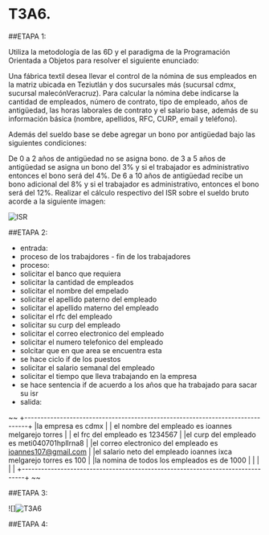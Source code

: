 # T3A6.

##ETAPA 1:

Utiliza la metodología de las 6D y el paradigma de la Programación Orientada a Objetos para resolver el siguiente enunciado:

Una fábrica textil desea llevar el control de la nómina de sus empleados en la matriz ubicada en Teziutlán y dos sucursales más (sucursal cdmx, sucursal malecónVeracruz). Para calcular la nómina debe indicarse la cantidad de empleados, número de contrato, tipo de empleado, años de antigüedad, las horas laborales de contrato y el salario base, además de su información básica (nombre, apellidos, RFC, CURP, email y teléfono).

Además del sueldo base se debe agregar un bono por antigüedad bajo las siguientes condiciones:

De 0 a 2 años de antigüedad no se asigna bono. de 3 a 5 años de antigüedad se asigna un bono del 3% y si el trabajador es administrativo entonces el bono será del 4%. De 6 a 10 años de antigüedad recibe un bono adicional del 8% y si el trabajador es administrativo, entonces el bono será del 12%. Realizar el cálculo respectivo del ISR sobre el sueldo bruto acorde a la siguiente imagen:

![ISR](https://user-images.githubusercontent.com/115035734/201532477-4c570987-a86a-47d8-ae58-d07984acf18a.png)

##ETAPA 2:

- entrada:
- proceso de los trabajdores - fin de los trabajadores
- proceso:
- solicitar el banco que requiera
- solicitar la cantidad de empleados
- solicitar el nombre del empelado
- solicitar el apellido paterno del empleado
- solicitar el apellido materno del empleado
- solicitar el rfc del empleado 
- solicitar su curp del empleado
- solicitar el correo electronico del empleado
- solicitar el numero telefonico del empleado 
- solcitar que en que area se encuentra esta
- se hace ciclo if de los puestos
- solicitar el salario semanal del empleado
- solicitar el tiempo que lleva trabajando en la empresa
- se hace sentencia if de acuerdo  a los años que ha trabajado para sacar su isr
- salida:

~~
+-------------------------------------------------------------------------------+
|la empresa es cdmx                                                             |
| el nombre del empleado es ioannes melgarejo torres                            |
| el frc del empleado es 1234567                                                |
|el curp del empleado es meti040701hpllrna8                                     |
|el correo electronico del empleado es ioannes107@gmail.com                     |
|el salario neto del empleado ioannes ixca melgarejo torres es 100              |
|la nomina de todos los empleados es de 1000                                    |
|                                                                               |
|                                                                               |
+-------------------------------------------------------------------------------+
~~

##ETAPA 3:

![]![T3A6](https://user-images.githubusercontent.com/115035734/201532975-df183b50-2b51-46c5-872b-ac44770be59d.png)

##ETAPA 4:





